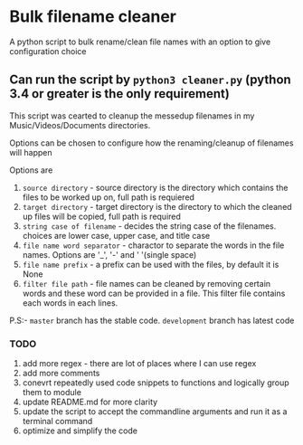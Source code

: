 # Bulk filename cleaner
A python script to bulk rename/clean file names with an option to give configuration choice

## Can run the script by `python3 cleaner.py` (python 3.4 or greater is the only requirement)

This script was cearted to cleanup the messedup filenames in my Music/Videos/Documents directories.

Options can be chosen to configure how the renaming/cleanup of filenames will happen

Options are

1) `source directory` - source directory is the directory which contains the files to be worked up on, full path is requiered
2) `target directory` - target directory is the directory to which the cleaned up files will be copied, full path is required
3) `string case of filename` - decides the string case of the filenames. choices are lower case, upper case, and title case
4) `file name word separator` - charactor to separate the words in the file names. Options are '_', '-' and ' '(single space)
5) `file name prefix` - a prefix can be used with the files, by default it is None
6) `filter file path` - file names can be cleaned by removing certain words and these word can be provided in a file. This filter file contains each words in each lines.

P.S:- `master` branch has the stable code. `development` branch has latest code

### TODO
1) add more regex - there are lot of places where I can use regex
2) add more comments
3) conevrt repeatedly used code snippets to functions and logically group them to module
4) update README.md for more clarity
5) update the script to accept the commandline arguments and run it as a terminal command
6) optimize and simplify the code

